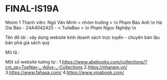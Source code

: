 # FINAL-IS19A
Nhóm 1
Thành viên: 
        Ngô Văn Minh < nhóm trưởng > \n
        Phạm Bảo Anh \n
        Hà Gia Bảo - 24A4042425 - < TuilaBao > \n
        Phạm Ngọc Nghiệp \n

Tên đề tài : xây dựng website kinh doanh sách trực tuyến - chuyên bán lậu bán phá giá sách quý

Mô tả : 

Một số website tương tự : 
        1.https://www.abebooks.com/collections/?cm_sp=TopNav-_-Advs-_-Collections
        2.https://nhanam.vn/
        3.https://www.fahasa.com/
        4.https://www.vinabook.com/
